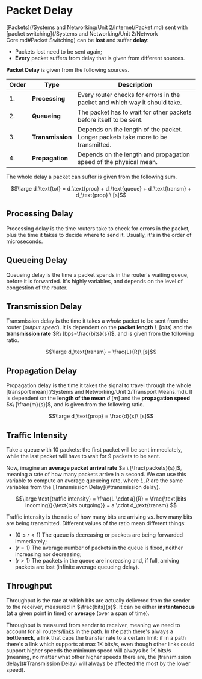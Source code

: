 # Packet Delay

[Packets](/Systems and Networking/Unit 2/Internet/Packet.md) sent with [packet switching](/Systems and Networking/Unit 2/Network Core.md#Packet Switching) can be **lost** and suffer **delay**:

- Packets lost need to be sent again;
- **Every** packet suffers from delay that is given from different sources.

**Packet Delay** is given from the following sources.

| Order | Type             | Description                                                                      |
| ----- | ---------------- | -------------------------------------------------------------------------------- |
| 1.    | **Processing**   | Every router checks for errors in the packet and which way it should take.       |
| 2.    | **Queueing**     | The packet has to wait for other packets before itself to be sent.               |
| 3.    | **Transmission** | Depends on the length of the packet. Longer packets take more to be transmitted. |
| 4.    | **Propagation**  | Depends on the length and propagation speed of the physical mean.                |

The whole delay a packet can suffer is given from the following sum.

$$\large d_\text{tot} = d_\text{proc} + d_\text{queue} + d_\text{transm} + d_\text{prop} \ [s]$$

## Processing Delay

Processing delay is the time routers take to check for errors in the packet, plus the time it takes to decide where to send it. Usually, it's in the order of microseconds.

## Queueing Delay

Queueing delay is the time a packet spends in the router's waiting queue, before it is forwarded. It's highly variables, and depends on the level of congestion of the router.

## Transmission Delay

Transmission delay is the time it takes a *whole* packet to be sent from the router (*output speed*). It is dependent on the **packet length** $L\ [bits]$ and the **transmission rate** $R\ [bps=\frac{bits}{s}]$, and is given from the following ratio.

$$\large d_\text{transm} = \frac{L}{R}\ [s]$$

## Propagation Delay

Propagation delay is the time it takes the signal to travel through the whole [transport mean](/Systems and Networking/Unit 2/Transport Means.md). It is dependent on the **length of the mean** $d\ [m]$ and the **propagation speed** $s\ [\frac{m}{s}]$, and is given from the following ratio.

$$\large d_\text{prop} = \frac{d}{s}\ [s]$$

## Traffic Intensity

Take a queue with 10 packets: the first packet will be sent immediately, while the last packet will have to wait for 9 packets to be sent.

Now, imagine an **average packet arrival rate** $a \ [\frac{packets}{s}]$, meaning a rate of how many packets arrive in a second. We can use this variable to compute an average queueing rate, where $L,R$ are the same variables from the [Transmission Delay](#transmission delay).

$$\large
	\text{traffic intensity} = \frac{L \cdot a}{R}
	= \frac{\text{bits incoming}}{\text{bits outgoing}}
	= a \cdot d_\text{transm}
$$

Traffic intensity is the ratio of how many bits are arriving vs. how many bits are being transmitted. Different values of the ratio mean different things:

- $(0 \le r < 1)$ The queue is decreasing or packets are being forwarded immediately;
- $(r = 1)$ The average number of packets in the queue is fixed, neither increasing nor decreasing;
- $(r > 1)$ The packets in the queue are increasing and, if full, arriving packets are lost (infinite average queueing delay).

## Throughput

Throughput is the rate at which bits are actually delivered from the sender to the receiver, measured in $\frac{bits}{s}$. It can be either **instantaneous** (at a given point in time) or **average** (over a span of time).

Throughput is measured from sender to receiver, meaning we need to account for all routers/[links](?TK) in the path. In the path there's always a **bottleneck**, a link that caps the transfer rate to a certain limit: if in a path there's a link which supports at max 1K bits/s, even though other links could support higher speeds the minimum speed will always be 1K bits/s (meaning, no matter what other higher speeds there are, the [transmission delay](#Transmission Delay) will always be affected the most by the lower speed).
